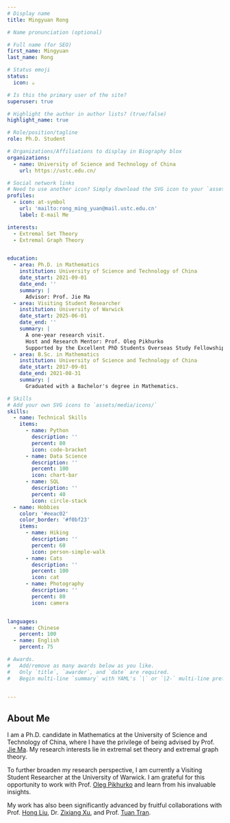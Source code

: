 ```yaml
---
# Display name
title: Mingyuan Rong

# Name pronunciation (optional)

# Full name (for SEO)
first_name: Mingyuan
last_name: Rong

# Status emoji
status:
  icon: ☕️

# Is this the primary user of the site?
superuser: true

# Highlight the author in author lists? (true/false)
highlight_name: true

# Role/position/tagline
role: Ph.D. Student

# Organizations/Affiliations to display in Biography blox
organizations:
  - name: University of Science and Technology of China
    url: https://ustc.edu.cn/

# Social network links
# Need to use another icon? Simply download the SVG icon to your `assets/media/icons/` folder.
profiles:
  - icon: at-symbol
    url: 'mailto:rong_ming_yuan@mail.ustc.edu.cn'
    label: E-mail Me

interests:
  - Extremal Set Theory
  - Extremal Graph Theory


education:
  - area: Ph.D. in Mathematics
    institution: University of Science and Technology of China
    date_start: 2021-09-01
    date_end: ''
    summary: |
      Advisor: Prof. Jie Ma
  - area: Visiting Student Researcher
    institution: University of Warwick
    date_start: 2025-06-01
    date_end: ''
    summary: |
      A one-year research visit.
      Host and Research Mentor: Prof. Oleg Pikhurko
      Supported by the Excellent PhD Students Overseas Study Fellowship (USTC).
  - area: B.Sc. in Mathematics
    institution: University of Science and Technology of China
    date_start: 2017-09-01
    date_end: 2021-08-31
    summary: |
      Graduated with a Bachelor's degree in Mathematics.

# Skills
# Add your own SVG icons to `assets/media/icons/`
skills:
  - name: Technical Skills
    items:
      - name: Python
        description: ''
        percent: 80
        icon: code-bracket
      - name: Data Science
        description: ''
        percent: 100
        icon: chart-bar
      - name: SQL
        description: ''
        percent: 40
        icon: circle-stack
  - name: Hobbies
    color: '#eeac02'
    color_border: '#f0bf23'
    items:
      - name: Hiking
        description: ''
        percent: 60
        icon: person-simple-walk
      - name: Cats
        description: ''
        percent: 100
        icon: cat
      - name: Photography
        description: ''
        percent: 80
        icon: camera


languages:
  - name: Chinese
    percent: 100
  - name: English
    percent: 75

# Awards.
#   Add/remove as many awards below as you like.
#   Only `title`, `awarder`, and `date` are required.
#   Begin multi-line `summary` with YAML's `|` or `|2-` multi-line prefix and indent 2 spaces below.


---
```


## About Me
I am a Ph.D. candidate in Mathematics at the University of Science and Technology of China, where I have the privilege of being advised by Prof. [Jie Ma](http://staff.ustc.edu.cn/~jiema/). My research interests lie in extremal set theory and extremal graph theory.

To further broaden my research perspective, I am currently a Visiting Student Researcher at the University of Warwick. I am grateful for this opportunity to work with Prof. [Oleg Pikhurko](https://warwick.ac.uk/fac/sci/maths/people/staff/oleg_pikhurko/) and learn from his invaluable insights.

My work has also been significantly advanced by fruitful collaborations with Prof. [Hong Liu](https://www.ibs.re.kr/ecopro/hongliu/), Dr. [Zixiang Xu](https://www.ibs.re.kr/ecopro/zixiangxu/), and Prof. [Tuan Tran](https://tuaentran.wixsite.com/homepage).
